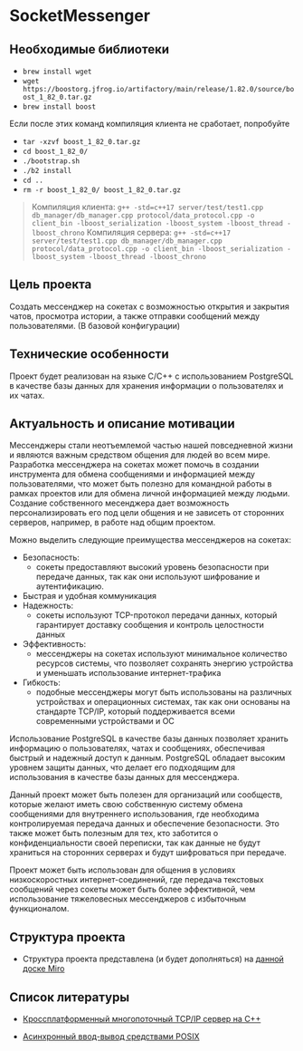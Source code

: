# SocketMessenger

## Необходимые библиотеки

- `brew install wget`
- `wget https://boostorg.jfrog.io/artifactory/main/release/1.82.0/source/boost_1_82_0.tar.gz`
- `brew install boost`

Если после этих команд компиляция клиента не сработает, попробуйте

- `tar -xzvf boost_1_82_0.tar.gz`
- `cd boost_1_82_0/`
- `./bootstrap.sh`
- `./b2 install`
- `cd ..`
- `rm -r boost_1_82_0/ boost_1_82_0.tar.gz`

> Компиляция клиента: `g++ -std=c++17 server/test/test1.cpp db_manager/db_manager.cpp protocol/data_protocol.cpp -o client_bin -lboost_serialization -lboost_system -lboost_thread -lboost_chrono`
> Компиляция сервера: `g++ -std=c++17 server/test/test1.cpp db_manager/db_manager.cpp protocol/data_protocol.cpp -o client_bin -lboost_serialization -lboost_system -lboost_thread -lboost_chrono`

## Цель проекта

Создать мессенджер на сокетах с возможностью открытия и закрытия чатов, просмотра истории, а также отправки сообщений между пользователями. (В базовой конфигурации)

## Технические особенности

Проект будет реализован на языке C/С++ с использованием PostgreSQL в качестве базы данных для хранения информации о пользователях и их чатах.

## Актуальность и описание мотивации

Мессенджеры стали неотъемлемой частью нашей повседневной жизни и являются важным средством общения для людей во всем мире.
Разработка мессенджера на сокетах может помочь в создании инструмента для обмена сообщениями и информацией между пользователями,
что может быть полезно для командной работы в рамках проектов или для обмена личной информацией между людьми.
Создание собственного месенджера дает возможность персонализировать его под цели общения и не зависеть от сторонних серверов, например,
в работе над общим проектом.

Можно выделить следующие преимущества мессенджеров на сокетах:

- Безопасность:
  - сокеты предоставляют высокий уровень безопасности при передаче данных, так как они используют шифрование и аутентификацию.
- Быстрая и удобная коммуникация
- Надежность:
  - сокеты используют TCP-протокол передачи данных,
который гарантирует доставку сообщения и контроль целостности данных
- Эффективность:
  - мессенджеры на сокетах используют минимальное количество ресурсов системы, что позволяет сохранять энергию
устройства и уменьшать использование интернет-трафика
- Гибкость:
  - подобные мессенджеры могут быть использованы на различных устройствах и операционных системах, так как они основаны на
стандарте TCP/IP, который поддерживается всеми современными устройствами и ОС

Использование PostgreSQL в качестве базы данных позволяет хранить информацию о пользователях, чатах и сообщениях, обеспечивая быстрый и надежный доступ к данным.
PostgreSQL обладает высоким уровнем защиты данных, что делает его подходящим для использования в качестве базы данных для мессенджера.

Данный проект может быть полезен для организаций или сообществ, которые желают иметь свою собственную систему обмена сообщениями для внутреннего
использования, где необходима контролируемая передача данных и обеспечение безопасности. Это также может быть полезным для тех, кто заботится о конфиденциальности
своей переписки, так как данные не будут храниться на сторонних серверах и будут шифроваться при передаче.

Проект может быть использован для общения в условиях низкоскоростных интернет-соединений, где передача текстовых сообщений через сокеты может быть более
эффективной, чем использование тяжеловесных мессенджеров с избыточным функционалом.

## Структура проекта

- Структура проекта представлена (и будет дополняться) на [данной доске Miro](https://miro.com/welcomeonboard/Nkt5dmlNSFczRWo5em9lSVh0anpSaFJGc3VUSmNTRkt0YnRwckFjdnJWOXhmMTNUZk9tZ0lHWHJXdEYzcjhScHwzMDc0NDU3MzYxNDk0MDA1NDkzfDI=?share_link_id=894624831781)

## Список литературы

- [Кроссплатформенный многопоточный TCP/IP сервер на C++](https://habr.com/ru/post/503432)

- [Асинхронный ввод-вывод средствами POSIX](https://ps-group.github.io/os/nonblocking_io_posix)

